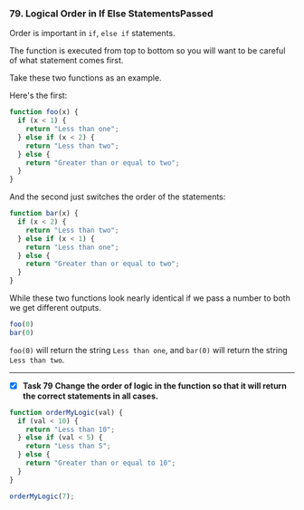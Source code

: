 ### 79. Logical Order in If Else StatementsPassed
Order is important in `if`, `else if` statements.

The function is executed from top to bottom so you will want to be careful of what statement comes first.

Take these two functions as an example.

Here's the first:
```js
function foo(x) {
  if (x < 1) {
    return "Less than one";
  } else if (x < 2) {
    return "Less than two";
  } else {
    return "Greater than or equal to two";
  }
}
```
And the second just switches the order of the statements:
```js
function bar(x) {
  if (x < 2) {
    return "Less than two";
  } else if (x < 1) {
    return "Less than one";
  } else {
    return "Greater than or equal to two";
  }
}
```
While these two functions look nearly identical if we pass a number to both we get different outputs.
```js
foo(0)
bar(0)
```
`foo(0)` will return the string `Less than one`, and `bar(0)` will return the string `Less than two`.
*****************************
- [x] **Task 79** **Change the order of logic in the function so that it will return the correct statements in all cases.**

```js
function orderMyLogic(val) {
  if (val < 10) {
    return "Less than 10";
  } else if (val < 5) {
    return "Less than 5";
  } else {
    return "Greater than or equal to 10";
  }
}

orderMyLogic(7);
```